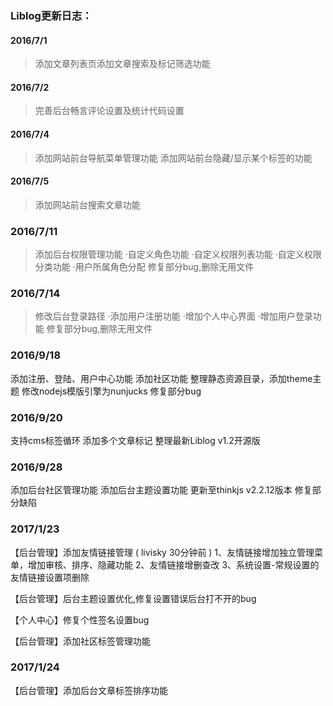 ### Liblog更新日志：
#### 2016/7/1
>添加文章列表页添加文章搜索及标记筛选功能

#### 2016/7/2
>完善后台畅言评论设置及统计代码设置

#### 2016/7/4
>添加网站前台导航菜单管理功能
>添加网站前台隐藏/显示某个标签的功能

#### 2016/7/5
>添加网站前台搜索文章功能

### 2016/7/11
>添加后台权限管理功能
 ·自定义角色功能
 ·自定义权限列表功能
 ·自定义权限分类功能
 ·用户所属角色分配
>修复部分bug,删除无用文件

### 2016/7/14
>修改后台登录路径
 ·添加用户注册功能
 ·增加个人中心界面
 ·增加用户登录功能
>修复部分bug,删除无用文件

### 2016/9/18

添加注册、登陆、用户中心功能
添加社区功能
整理静态资源目录，添加theme主题
修改nodejs模版引擎为nunjucks
修复部分bug

### 2016/9/20

支持cms标签循环
添加多个文章标记
整理最新Liblog v1.2开源版

### 2016/9/28

添加后台社区管理功能
添加后台主题设置功能
更新至thinkjs v2.2.12版本
修复部分缺陷


### 2017/1/23

【后台管理】添加友情链接管理 ( livisky 30分钟前 )
    1、友情链接增加独立管理菜单，增加审核、排序、隐藏功能
    2、友情链接增删查改
    3、系统设置-常规设置的友情链接设置项删除

【后台管理】后台主题设置优化,修复设置错误后台打不开的bug

【个人中心】修复个性签名设置bug

【后台管理】添加社区标签管理功能

### 2017/1/24

【后台管理】添加后台文章标签排序功能